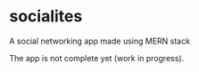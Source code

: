 # socialites
A social networking app made using MERN stack

The app is not complete yet (work in progress).

